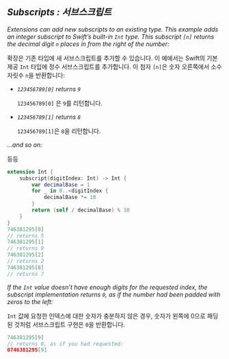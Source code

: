 ## *Subscripts : 서브스크립트*

*Extensions can add new subscripts to an existing type. This example adds an integer subscript to Swift’s built-in `Int` type. This subscript `[n]` returns the decimal digit `n` places in from the right of the number:*

확장은 기존 타입에 새 서브스크립트를 추가할 수 있습니다. 이 예에서는 Swift의 기본 제공 `Int` 타입에 정수 서브스크립트를 추가합니다. 이 첨자 `[n]`은 숫자 오른쪽에서 소수 자릿수 `n`을 반환합니다:

- *`123456789[0]` returns `9`*
  
  `123456789[0]` 은 `9`를 리턴합니다.

- *`123456789[1]` returns `8`*
  
  `123456789[1]`은 `8`을 리턴합니다.

*…and so on:*

등등

```swift
extension Int {
    subscript(digitIndex: Int) -> Int {
        var decimalBase = 1
        for _ in 0..<digitIndex {
            decimalBase *= 10
        }
        return (self / decimalBase) % 10
    }
}
746381295[0]
// returns 5
746381295[1]
// returns 9
746381295[2]
// returns 2
746381295[8]
// returns 7
```

*If the `Int` value doesn’t have enough digits for the requested index, the subscript implementation returns `0`, as if the number had been padded with zeros to the left:*

`Int` 값에 요청한 인덱스에 대한 숫자가 충분하지 않은 경우, 숫자가 왼쪽에 0으로 패딩된 것처럼 서브스크립트 구현은 `0`을 반환합니다.

```swift
746381295[9]
// returns 0, as if you had requested:
0746381295[9]
```
